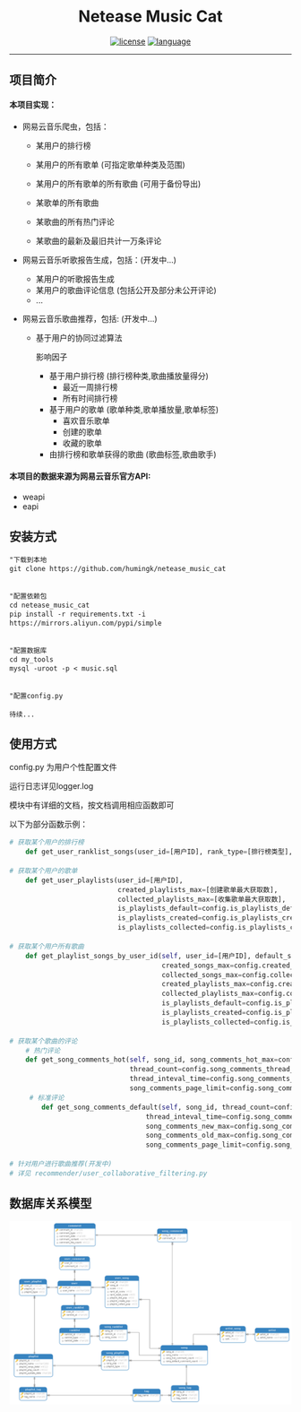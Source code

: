 <div align="center">
<h1>
 Netease Music Cat
</h1>
<a href=""><img src="https://img.shields.io/github/license/mashape/apistatus.svg" alt="license"></a>
<a href=""><img src="https://img.shields.io/badge/language-Python-green.svg" alt="language"></a>
</div>

---

## 项目简介

#### 本项目**实现**：

- 网易云音乐爬虫，包括：
  
  - 某用户的排行榜 
  
  - 某用户的所有歌单  (可指定歌单种类及范围)
  
  - 某用户的所有歌单的所有歌曲  (可用于备份导出)
  
  - 某歌单的所有歌曲
  
  - 某歌曲的所有热门评论
  
  - 某歌曲的最新及最旧共计一万条评论
  
  
  
- 网易云音乐听歌报告生成，包括：(开发中...)
  
  - 某用户的听歌报告生成
  - 某用户的歌曲评论信息 (包括公开及部分未公开评论)
  - ...
  
  
  
- 网易云音乐歌曲推荐，包括: (开发中...)
  
  - 基于用户的协同过滤算法
    
    影响因子
    
    - 基于用户排行榜 (排行榜种类,歌曲播放量得分)
      - 最近一周排行榜
      - 所有时间排行榜
    - 基于用户的歌单 (歌单种类,歌单播放量,歌单标签)
      - 喜欢音乐歌单
      - 创建的歌单
      - 收藏的歌单
    - 由排行榜和歌单获得的歌曲 (歌曲标签,歌曲歌手)
    

#### 本项目的**数据来源**为网易云音乐官方API:

- weapi
- eapi

## 安装方式

```shell
"下载到本地
git clone https://github.com/humingk/netease_music_cat


"配置依赖包
cd netease_music_cat
pip install -r requirements.txt -i https://mirrors.aliyun.com/pypi/simple


"配置数据库
cd my_tools
mysql -uroot -p < music.sql


"配置config.py

待续...
```

## 使用方式

config.py 为用户个性配置文件

运行日志详见logger.log

模块中有详细的文档，按文档调用相应函数即可

以下为部分函数示例：

```python
# 获取某个用户的排行榜
	def get_user_ranklist_songs(user_id=[用户ID], rank_type=[排行榜类型], rank_max=[获取排行榜歌曲最大数]):

# 获取某个用户的歌单
    def get_user_playlists(user_id=[用户ID], 
                           created_playlists_max=[创建歌单最大获取数],
                           collected_playlists_max=[收集歌单最大获取数],
                           is_playlists_default=config.is_playlists_default,
                           is_playlists_created=config.is_playlists_created,
                           is_playlists_collected=config.is_playlists_collected):

# 获取某个用户所有歌曲
    def get_playlist_songs_by_user_id(self, user_id=[用户ID], default_songs_max=config.default_songs_max,
                                      created_songs_max=config.created_songs_max,
                                      collected_songs_max=config.collected_songs_max,
                                      created_playlists_max=config.created_playlists_max,
                                      collected_playlists_max=config.collected_playlists_max,
                                      is_playlists_default=config.is_playlists_default,
                                      is_playlists_created=config.is_playlists_created,
                                      is_playlists_collected=config.is_playlists_collected):

# 获取某个歌曲的评论
	# 热门评论
    def get_song_comments_hot(self, song_id, song_comments_hot_max=config.song_comments_hot_max,
                              thread_count=config.song_comments_thread_count,
                              thread_inteval_time=config.song_comments_thread_thread_inteval_time,
                              song_comments_page_limit=config.song_comments_page_limit):   
     # 标准评论
        def get_song_comments_default(self, song_id, thread_count=config.song_comments_thread_count,
                                  thread_inteval_time=config.song_comments_thread_thread_inteval_time,
                                  song_comments_new_max=config.song_comments_new_max,
                                  song_comments_old_max=config.song_comments_old_max,
                                  song_comments_page_limit=config.song_comments_page_limit):
            
# 针对用户进行歌曲推荐(开发中)
# 详见 recommender/user_collaborative_filtering.py
```



## 数据库关系模型

![](./image/netease_sql.png)